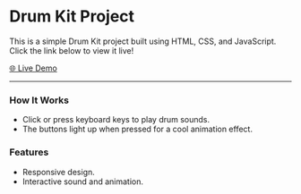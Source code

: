 # Drum Kit Project

This is a simple Drum Kit project built using HTML, CSS, and JavaScript. Click the link below to view it live!

[🌐 Live Demo](https://yyigitgokmen.github.io/W5Drumkit/)

---

### How It Works
- Click or press keyboard keys to play drum sounds.
- The buttons light up when pressed for a cool animation effect.

### Features
- Responsive design.
- Interactive sound and animation.
